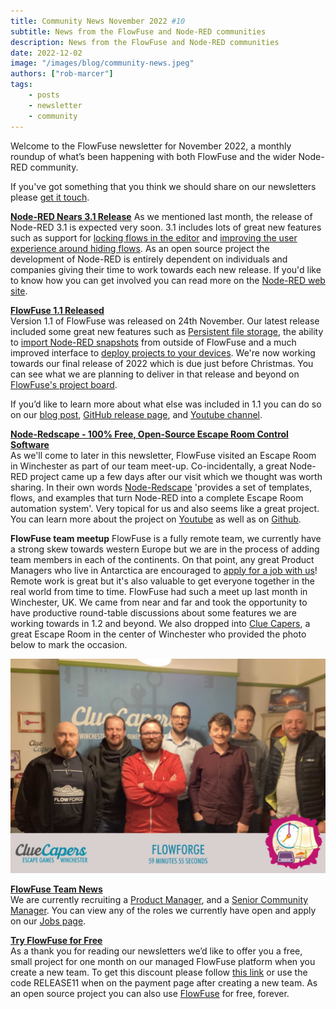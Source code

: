 ```yaml
---
title: Community News November 2022 #10
subtitle: News from the FlowFuse and Node-RED communities
description: News from the FlowFuse and Node-RED communities
date: 2022-12-02
image: "/images/blog/community-news.jpeg"
authors: ["rob-marcer"]
tags:
    - posts
    - newsletter
    - community
---
```


Welcome to the FlowFuse newsletter for November 2022, a monthly roundup of what’s been happening with both FlowFuse and the wider Node-RED community.
<!--more-->
If you've got something that you think we should share on our newsletters please [get it touch](mailto:contact@flowfuse.com).

[**Node-RED Nears 3.1 Release**](https://github.com/node-red/node-red/milestone/19)
As we mentioned last month, the release of Node-RED 3.1 is expected very soon. 3.1 includes lots of great new features such as support for [locking flows in the editor](https://github.com/node-red/node-red/pull/3938) and [improving the user experience around hiding flows](https://github.com/node-red/node-red/pull/3930). As an open source project the development of Node-RED is entirely dependent on individuals and companies giving their time to work towards each new release. If you'd like to know how you can get involved you can read more on the [Node-RED web site](https://nodered.org/about/contribute/).

[**FlowFuse 1.1 Released**](/blog/2022/11/flowforge-1-1-released/)   
Version 1.1 of FlowFuse was released on 24th November. Our latest release included some great new features such as [Persistent file storage](https://github.com/flowforge/flowforge/issues/998), the ability to [import Node-RED snapshots](/docs/user/node-red-tools/) from outside of FlowFuse and a much improved interface to [deploy projects to your devices](https://github.com/flowforge/flowforge/issues/1046). We're now working towards our final release of 2022 which is due just before Christmas. You can see what we are planning to deliver in that release and beyond on [FlowFuse's project board](https://github.com/orgs/flowforge/projects/5). 

If you’d like to learn more about what else was included in 1.1 you can do so on our [blog post](/blog/2022/11/flowforge-1-1-released), [GitHub release page](https://github.com/flowforge/flowforge/releases/tag/v1.1.0), and [Youtube channel](https://www.youtube.com/watch?v=134iljE_urI).

[**Node-Redscape - 100% Free, Open-Source Escape Room Control Software**](https://github.com/playfultechnology/node-redscape)  
As we'll come to later in this newsletter, FlowFuse visited an Escape Room in Winchester as part of our team meet-up. Co-incidentally, a great Node-RED project came up a few days after our visit which we thought was worth sharing. In their own words [Node-Redscape](https://github.com/playfultechnology/node-redscape) 'provides a set of templates, flows, and examples that turn Node-RED into a complete Escape Room automation system'. Very topical for us and also seems like a great project. You can learn more about the project on [Youtube](https://www.youtube.com/watch?v=f9yYDxqK_2E) as well as on [Github](https://github.com/playfultechnology/node-redscape).

**FlowFuse team meetup** 
FlowFuse is a fully remote team, we currently have a strong skew towards western Europe but we are in the process of adding team members in each of the continents. On that point, any great Product Managers who live in Antarctica are encouraged to [apply for a job with us](https://boards.greenhouse.io/flowforge/jobs/4717778004)! Remote work is great but it's also valuable to get everyone together in the real world from time to time. FlowFuse had such a meet up last month in Winchester, UK. We came from near and far and took the opportunity to have productive round-table discussions about some features we are working towards in 1.2 and beyond.  We also dropped into [Clue Capers](https://cluecapers.co.uk/), a great Escape Room in the center of Winchester who provided the photo below to mark the occasion. 

![The FlowFuse team pictured during our visit to Clue Capers](./images/clue-capers.jpg)

[**FlowFuse Team News**](/team/)    
We are currently recruiting a [Product Manager](https://boards.greenhouse.io/flowforge/jobs/4717778004), and a [Senior Community Manager](https://boards.greenhouse.io/flowforge/jobs/4700809004). You can view any of the roles we currently have open and apply on our [Jobs page](https://boards.greenhouse.io/flowforge).
    
[**Try FlowFuse for Free**](https://app.flowforge.com/account/create?code=RELEASE11)  
As a thank you for reading our newsletters we’d like to offer you a free, small project for one month on our managed FlowFuse platform when you create a new team. To get this discount please follow [this link](https://app.flowforge.com/account/create?code=RELEASE11) or use the code RELEASE11 when on the payment page after creating a new team. As an open source project you can also use [FlowFuse](/docs/install/) for free, forever.

